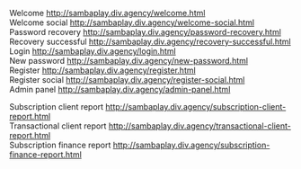 Welcome http://sambaplay.div.agency/welcome.html <br>
Welcome social http://sambaplay.div.agency/welcome-social.html <br>
Password recovery http://sambaplay.div.agency/password-recovery.html <br>
Recovery successful http://sambaplay.div.agency/recovery-successful.html <br>
Login http://sambaplay.div.agency/login.html <br>
New password http://sambaplay.div.agency/new-password.html <br>
Register http://sambaplay.div.agency/register.html <br>
Register social http://sambaplay.div.agency/register-social.html <br>
Admin panel http://sambaplay.div.agency/admin-panel.html <br>

Subscription client report  http://sambaplay.div.agency/subscription-client-report.html<br>
Transactional client report  http://sambaplay.div.agency/transactional-client-report.html<br>
Subscription finance report  http://sambaplay.div.agency/subscription-finance-report.html<br>